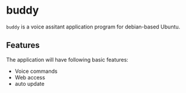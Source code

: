# buddy
`buddy` is a voice assitant application program for debian-based Ubuntu.
## Features
The application will have following basic features:
- Voice commands
- Web access
- auto update
